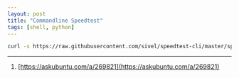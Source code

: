 ```yaml
---
layout: post
title: "Commandline Speedtest"
tags: [shell, python]
---
```


```bash
curl -s https://raw.githubusercontent.com/sivel/speedtest-cli/master/speedtest.py | python -
```

---
1. [https://askubuntu.com/a/269821](https://askubuntu.com/a/269821)
